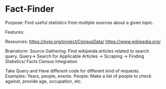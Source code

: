 # Fact-Finder
Purpose:
Find useful statistics from multiple sources about a given topic. 

Features: 


Resources: 
https://pypi.org/project/CensusData/
https://www.wikipedia.org/


Brainstorm:
  Source Gathering:
  Find wikipeida articles related to search query. Query-> Search for Applicable Articles -> Scraping -> Finding Statistics/ Facts
  Census Integration
  
  Take Query and Have different code for different kind of requests. Examples: Years, people, events.
    People: Make a list of people to check against, provide age, occupation, etc.
  
 
  
